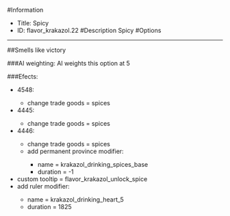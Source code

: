 #Information
 - Title: Spicy
 - ID: flavor_krakazol.22
#Description
Spicy
#Options

___
##Smells like victory

###AI weighting:
AI weights this option at 5


###Efects:<ul><li>4548:</li><ul><li>change trade goods = spices</li></ul><li>4445:</li><ul><li>change trade goods = spices</li></ul><li>4446:</li><ul><li>change trade goods = spices</li><li>add permanent province modifier:</li><ul><li>name = krakazol_drinking_spices_base</li><li>duration = -1</li></ul></ul><li>custom tooltip = flavor_krakazol_unlock_spice</li><li>add ruler modifier:</li><ul><li>name = krakazol_drinking_heart_5</li><li>duration = 1825</li></ul></ul>
